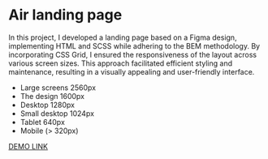 # Air landing page
In this project, I developed a landing page based on a Figma design, implementing HTML and SCSS while adhering to the BEM methodology.
By incorporating CSS Grid, I ensured the responsiveness of the layout across various screen sizes.
This approach facilitated efficient styling and maintenance, resulting in a visually appealing and user-friendly interface.

- Large screens 2560px
- The design 1600px
- Desktop 1280px
- Small desktop 1024px
- Tablet 640px
- Mobile (> 320px)

[DEMO LINK](https://donovanoff.github.io/layout_Air/)
